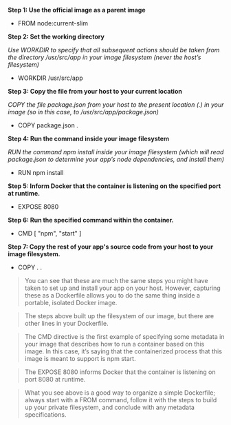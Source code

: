 **Step 1: Use the official image as a parent image**
- FROM node:current-slim

**Step 2: Set the working directory**

*Use WORKDIR to specify that all subsequent actions should be taken from the  directory /usr/src/app in your image filesystem (never the host’s filesystem)*
- WORKDIR /usr/src/app


**Step 3: Copy the file from your host to your current location**

*COPY the file package.json from your host to the present location (.) in your image (so in this case, to /usr/src/app/package.json)*
  - COPY package.json .

**Step 4: Run the command inside your image filesystem**

*RUN the command npm install inside your image filesystem (which will read package.json to determine your app’s node dependencies, and install them)*
  - RUN npm install

**Step 5: Inform Docker that the container is listening on the specified port at runtime.**

  - EXPOSE 8080

**Step 6: Run the specified command within the container.**

  - CMD [ "npm", "start" ]

**Step 7: Copy the rest of your app's source code from your host to your image filesystem.**
  - COPY . .
      
    
> You can see that these are much the same steps you might have taken to set up and install your app on your host. 
However, capturing these as a Dockerfile allows you to do the same thing inside a portable, isolated Docker image.

> The steps above built up the filesystem of our image, but there are other lines in your Dockerfile.

> The CMD directive is the first example of specifying some metadata in your image that describes how to run a container 
   based on this image. In this case, it’s saying that the containerized process that this image is meant to support is npm start.

> The EXPOSE 8080 informs Docker that the container is listening on port 8080 at runtime.

> What you see above is a good way to organize a simple Dockerfile; always start with a FROM command, 
   follow it with the steps to build up your private filesystem, and conclude with any metadata specifications. 

